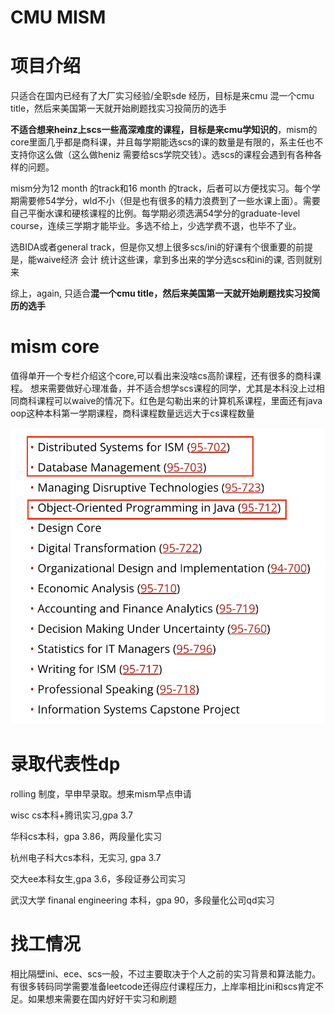 # CMU MISM
# 项目介绍
只适合在国内已经有了大厂实习经验/全职sde 经历，目标是来cmu 混一个cmu title，然后来美国第一天就开始刷题找实习投简历的选手

**不适合想来heinz上scs一些高深难度的课程，目标是来cmu学知识的**，mism的core里面几乎都是商科课，并且每学期能选scs的课的数量是有限的，系主任也不支持你这么做（这么做heniz 需要给scs学院交钱）。选scs的课程会遇到有各种各样的问题。

mism分为12 month 的track和16 month 的track，后者可以方便找实习。每个学期需要修54学分，wld不小（但是也有很多的精力浪费到了一些水课上面）。需要自己平衡水课和硬核课程的比例。每学期必须选满54学分的graduate-level course，连续三学期才能毕业。多选不给上，少选学费不退，也毕不了业。

选BIDA或者general track，但是你又想上很多scs/ini的好课有个很重要的前提是，能waive经济  会计  统计这些课，拿到多出来的学分选scs和ini的课, 否则就别来

综上，again, 只适合**混一个cmu title，然后来美国第一天就开始刷题找实习投简历的选手**

# mism core
值得单开一个专栏介绍这个core,可以看出来没啥cs高阶课程，还有很多的商科课程。
想来需要做好心理准备，并不适合想学scs课程的同学，尤其是本科没上过相同商科课程可以waive的情况下。红色是勾勒出来的计算机系课程，里面还有java oop这种本科第一学期课程，商科课程数量远远大于cs课程数量

![](/img/mismcore.png)

# 录取代表性dp
rolling 制度，早申早录取。想来mism早点申请

wisc cs本科+腾讯实习,gpa 3.7

华科cs本科，gpa 3.86，两段量化实习

杭州电子科大cs本科，无实习, gpa 3.7

交大ee本科女生,gpa 3.6，多段证券公司实习

武汉大学 finanal engineering 本科，gpa 90，多段量化公司qd实习

# 找工情况
相比隔壁ini、ece、scs一般，不过主要取决于个人之前的实习背景和算法能力。
有很多转码同学需要准备leetcode还得应付课程压力，上岸率相比ini和scs肯定不足。如果想来需要在国内好好干实习和刷题